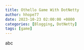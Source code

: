 ```yaml
---
title: Othello Game With DotNetty
author: hhope77
date: 2023-10-23 02:00:00 +0800
categories: [Blogging, DotNetty]
tags: [game]
---
```


abc